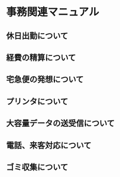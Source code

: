 # 事務関連マニュアル
## 休日出勤について
## 経費の精算について
## 宅急便の発想について
## プリンタについて
## 大容量データの送受信について
## 電話、来客対応について
## ゴミ収集について
